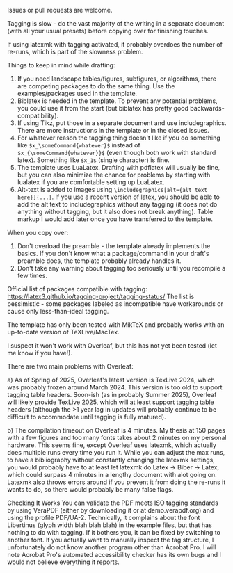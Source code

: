 Issues or pull requests are welcome.

Tagging is slow - do the vast majority of the writing in a separate document (with all your usual presets) before copying over for finishing touches.

If using latexmk with tagging activated, it probably overdoes the number of re-runs, which is part of the slowness problem.

Things to keep in mind while drafting:
1. If you need landscape tables/figures, subfigures, or algorithms, there are competing packages to do the same thing. Use the examples/packages used in the template.
2. Biblatex is needed in the template. To prevent any potential problems, you could use it from the start (but biblatex has pretty good backwards-compatibility).
3. If using Tikz, put those in a separate document and use includegraphics. There are more instructions in the template or in the closed issues.
4. For whatever reason the tagging thing doesn't like if you do something like ```$x_\someCommand{whatever}$``` instead of ```$x_{\someCommand{whatever}}$```  (even though both work with standard latex).
Something like ```$x_1$``` (single character) is fine.
5. The template uses LuaLatex. Drafting with pdflatex will usually be fine, but you can also minimize the chance for problems by starting with lualatex if you are comfortable setting up LuaLatex.
6. Alt-text is added to images using ```\includegraphics[alt={alt text here}]{...}```. If you use a recent version of latex, you should be able to add the alt text to includegraphics without any tagging (it does not do anything without tagging, but it also does not break anything). Table markup I would add later once you have transferred to the template.


When you copy over: 
1. Don't overload the preamble - the template already implements the basics. If you don't know what a package/command in your draft's preamble does, the template probably already handles it.
2. Don't take any warning about tagging too seriously until you recompile a few times. 

Official list of packages compatible with tagging: https://latex3.github.io/tagging-project/tagging-status/
The list is pessimistic - some packages labeled as incompatible have workarounds or cause only less-than-ideal tagging.

The template has only been tested with MikTeX and probably works with an up-to-date version of TeXLive/MacTex.

I suspect it won't work with Overleaf, but this has not yet been tested (let me know if you have!).

There are two main problems with Overleaf:

a) As of Spring of 2025, Overleaf's latest version is TexLive 2024, which was probably frozen around March 2024. This version is too old to support tagging table headers.
Soon-ish (as in probably Summer 2025), Overleaf will likely provide TexLive 2025, which will at least support tagging table headers (although the >1 year lag in updates will probably continue to be difficult to accommodate until tagging is fully matured).

b) The compilation timeout on Overleaf is 4 minutes. My thesis at 150 pages with a few figures and too many fonts takes about 2 minutes on my personal hardware. This seems fine, except Overleaf uses latexmk, which actually does multiple runs every time you run it. While you can adjust the max runs, to have a bibliography without constantly changing the latexmk settings, you would probably have to at least let latexmk do Latex -> Biber -> Latex, which could surpass 4 minutes in a lengthy document with alot going on. Latexmk also throws errors around if you prevent it from doing the re-runs it wants to do, so there would probably be many false flags.


Checking It Works
You can validate the PDF meets ISO tagging standards by using VeraPDF (either by downloading it or at demo.verapdf.org) and using the profile PDF/UA-2. 
Technically, it complains about the font Libertinus (glyph width blah blah blah) in the example files, but that has nothing to do with tagging. If it bothers you, it can be fixed by switching to another font.
If you actually want to manually inspect the tag structure, I unfortunately do not know another program other than Acrobat Pro. I will note Acrobat Pro's automated accessibility checker has its own bugs and I would not believe everything it reports.
